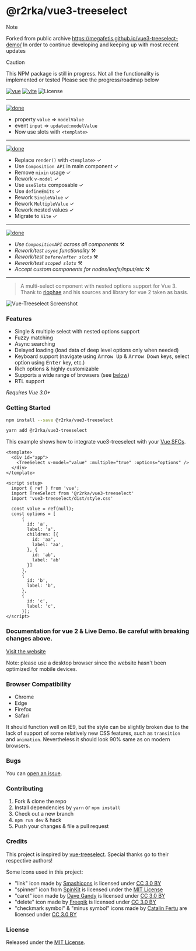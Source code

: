 # @r2rka/vue3-treeselect
> [!NOTE]
> Forked from public archive https://megafetis.github.io/vue3-treeselect-demo/
> In order to continue developing and keeping up with most recent updates

> [!CAUTION]
> This NPM package is still in progress. Not all the functionality is implemented or tested
> Please see the progress/roadmap below

[![vue](https://badgen.net/badge/vue/3.0.5/green)](https://badgen.net/badge/vue/3.0.5/green)
[![vite](https://badgen.net/badge/vite/5.2.8/green)](https://badgen.net/badge/vite/5.2.8/green)
![License](https://badgen.net/github/license/megafetis/vue3-treeselect)

----
[![done](https://badgen.net/badge/Breaking/&#x203C;/red)](https://badgen.net/badge/vue/3.0.5/green)
* property `value` => `modelValue`
* event `input` => `updated:modelValue`
* Now use slots with `<template>`
----
[![done](https://badgen.net/badge/Done/&#x2714;/green)](https://badgen.net/badge/vue/3.0.5/green)
* Replace `render()` with `<template>` &check; 
* Use `Composition API` in main component &check; 
* Remove `mixin` usage &check;
* Rework `v-model` &check;
* Use `useSlots` composable &check;
* Use `defineEmits` &check;
* Rework `SingleValue` &check;
* Rework `MultipleValue` &check;
* Rework nested values &check;
* Migrate to `Vite` &check;
-----
[![done](https://badgen.net/badge/InProgress/&#x2692;/yellow)](https://badgen.net/badge/vue/3.0.5/green)
* _Use `CompositionAPI` across all components_  &#9874;
* _Rework/test `async` functionality_  &#9874;
* _Rework/test `before/after slots`_  &#9874;
* _Rework/test `scoped slots`_  &#9874;
* _Accept custom components for nodes/leafs/input/etc_  &#9874;

----

> A multi-select component with nested options support for Vue 3. Thank to [riophae](https://github.com/riophae/vue-treeselect) and his sources and library for vue 2 taken as basis.


![Vue-Treeselect Screenshot](https://raw.githubusercontent.com/riophae/vue-treeselect/master/screenshot.png)

### Features

- Single & multiple select with nested options support
- Fuzzy matching
- Async searching
- Delayed loading (load data of deep level options only when needed)
- Keyboard support (navigate using <kbd>Arrow Up</kbd> & <kbd>Arrow Down</kbd> keys, select option using <kbd>Enter</kbd> key, etc.)
- Rich options & highly customizable
- Supports a wide range of browsers (see [below](#browser-compatibility))
- RTL support

*Requires Vue 3.0+*

### Getting Started

```bash
npm install --save @r2rka/vue3-treeselect
```
```bash
yarn add @r2rka/vue3-treeselect
```

This example shows how to integrate vue3-treeselect with your [Vue SFCs](https://vuejs.org/v2/guide/single-file-components.html).

```vue
<template>
  <div id="app">
    <TreeSelect v-model="value" :multiple="true" :options="options" />
  </div>
</template>

<script setup>
  import { ref } from 'vue';
  import TreeSelect from '@r2rka/vue3-treeselect'
  import 'vue3-treeselect/dist/style.css'
  
  const value = ref(null);
  const options = [ 
      {
        id: 'a',
        label: 'a',
        children: [{
          id: 'aa',
          label: 'aa',
        }, {
          id: 'ab',
          label: 'ab'
        }]
      },
      {
        id: 'b',
        label: 'b',
      },
      {
        id: 'c',
        label: 'c',
      }];
</script>
```
### Documentation for vue 2 & Live Demo. Be careful with breaking changes above.

[Visit the website](https://vue-treeselect.js.org/)

Note: please use a desktop browser since the website hasn't been optimized for mobile devices.

### Browser Compatibility

- Chrome
- Edge
- Firefox
- Safari

It should function well on IE9, but the style can be slightly broken due to the lack of support of some relatively new CSS features, such as `transition` and `animation`. Nevertheless it should look 90% same as on modern browsers.

### Bugs

You can [open an issue](https://github.com/r2rka1/vue3-treeselect/issues).

### Contributing

1. Fork & clone the repo
2. Install dependencies by `yarn` or `npm install`
3. Check out a new branch
4. `npm run dev` & hack
5. Push your changes & file a pull request

### Credits

This project is inspired by [vue-treeselect](https://github.com/riophae/vue-treeselect).
Special thanks go to their respective authors!

Some icons used in this project:

  - "link" icon made by [Smashicons](https://www.flaticon.com/authors/smashicons) is licensed under [CC 3.0 BY](https://creativecommons.org/licenses/by/3.0/)
  - "spinner" icon from [SpinKit](https://github.com/tobiasahlin/SpinKit) is licensed under the [MIT License](https://github.com/tobiasahlin/SpinKit/blob/master/LICENSE)
  - "caret" icon made by [Dave Gandy](https://www.flaticon.com/authors/dave-gandy) is licensed under [CC 3.0 BY](https://creativecommons.org/licenses/by/3.0/)
  - "delete" icon made by [Freepik](https://www.flaticon.com/authors/freepik) is licensed under [CC 3.0 BY](https://creativecommons.org/licenses/by/3.0/)
  - "checkmark symbol" & "minus symbol" icons made by [Catalin Fertu](https://www.flaticon.com/authors/catalin-fertu) are licensed under [CC 3.0 BY](https://creativecommons.org/licenses/by/3.0/)

### License

Released under the [MIT License](https://github.com/megafetis/vue3-treeselect/blob/master/LICENSE).
